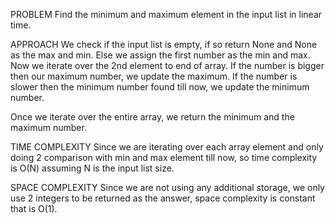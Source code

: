 PROBLEM
Find the minimum and maximum element in the input list in linear time.

APPROACH
We check if the input list is empty, if so return None and None as the max and min. Else we assign the first
number as the min and max. Now we iterate over the 2nd element to end of array. If the number is bigger
then our maximum number, we update the maximum. If the number is slower then the minimum number found till
now, we update the minimum number.

Once we iterate over the entire array, we return the minimum and the maximum number.

TIME COMPLEXITY
Since we are iterating over each array element and only doing 2 comparison with min and max element till now,
so time complexity is O(N) assuming N is the input list size.

SPACE COMPLEXITY
Since we are not using any additional storage, we only use 2 integers to be returned as the answer, space
complexity is constant that is O(1). 